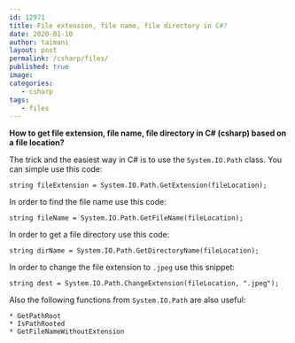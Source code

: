 ```yaml
---
id: 12971
title: File extension, file name, file directory in C#?
date: 2020-01-10
author: taimani
layout: post
permalink: /csharp/files/
published: true
image: 
categories:
   - csharp
tags:
   - files
---
```

**How to get file extension, file name, file directory in C# (csharp) based on a file location?**

The trick and the easiest way in C# is to use the `System.IO.Path` class.
You can simple use this code:
```
string fileExtension = System.IO.Path.GetExtension(fileLocation);
```
In order to find the file name use this code:
```
string fileName = System.IO.Path.GetFileName(fileLocation);
```
In order to get a file directory use this code:
```
string dirName = System.IO.Path.GetDirectoryName(fileLocation);
```
In order to change the file extension to `.jpeg` use this snippet:
```
string dest = System.IO.Path.ChangeExtension(fileLocation, ".jpeg");
```
Also the following functions from `System.IO.Path` are also useful:
```
* GetPathRoot
* IsPathRooted
* GetFileNameWithoutExtension
```

